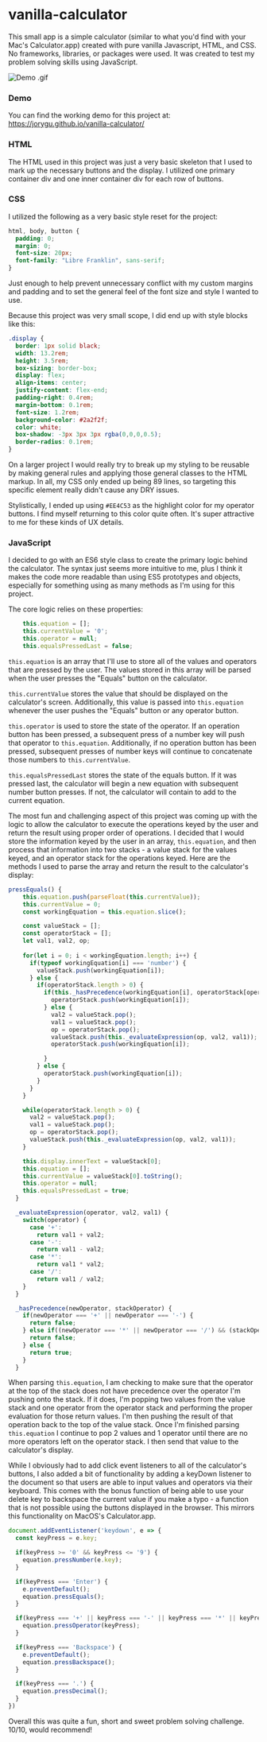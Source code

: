 # vanilla-calculator
This small app is a simple calculator (similar to what you'd find with your Mac's Calculator.app) created with pure vanilla Javascript, HTML, and CSS. No frameworks, libraries, or packages were used. It was created to test my problem solving skills using JavaScript.

![Demo .gif](calc.gif)

### Demo

You can find the working demo for this project at: https://jorygu.github.io/vanilla-calculator/

### HTML

The HTML used in this project was just a very basic skeleton that I used to mark up the necessary buttons and the display.
I utilized one primary container div and one inner container div for each row of buttons.

### CSS

I utilized the following as a very basic style reset for the project:

```CSS
html, body, button {
  padding: 0;
  margin: 0;
  font-size: 20px;
  font-family: "Libre Franklin", sans-serif;
}
```

Just enough to help prevent unnecessary conflict with my custom margins and padding and to set the general feel of the font size and style I wanted to use.

Because this project was very small scope, I did end up with style blocks like this:

```CSS
.display {
  border: 1px solid black;
  width: 13.2rem;
  height: 3.5rem;
  box-sizing: border-box;
  display: flex;
  align-items: center;
  justify-content: flex-end;
  padding-right: 0.4rem;
  margin-bottom: 0.1rem;
  font-size: 1.2rem;
  background-color: #2a2f2f;
  color: white;
  box-shadow: -3px 3px 3px rgba(0,0,0,0.5);
  border-radius: 0.1rem;
}
```

On a larger project I would really try to break up my styling to be reusable by making general rules and applying those general classes to the HTML markup. In all, my CSS only ended up being 89 lines, so targeting this specific element really didn't cause any DRY issues.

Stylistically, I ended up using `#EE4C53` as the highlight color for my operator buttons. I find myself returning to this color quite often. It's super attractive to me for these kinds of UX details.

### JavaScript

I decided to go with an ES6 style class to create the primary logic behind the calculator. The syntax just seems more intuitive to me, plus I think it makes the code more readable than using ES5 prototypes and objects, especially for something using as many methods as I'm using for this project.

The core logic relies on these properties:

```JavaScript
    this.equation = [];
    this.currentValue = '0';
    this.operator = null;
    this.equalsPressedLast = false;
```

`this.equation` is an array that I'll use to store all of the values and operators that are pressed by the user. The values stored in this array will be parsed when the user presses the "Equals" button on the calculator.

`this.currentValue` stores the value that should be displayed on the calculator's screen. Additionally, this value is passed into `this.equation` whenever the user pushes the "Equals" button or any operator button.

`this.operator` is used to store the state of the operator. If an operation button has been pressed, a subsequent press of a number key will push that operator to `this.equation`. Additionally, if no operation button has been pressed, subsequent presses of number keys will continue to concatenate those numbers to `this.currentValue`.

`this.equalsPressedLast` stores the state of the equals button. If it was pressed last, the calculator will begin a new equation with subsequent number button presses. If not, the calculator will contain to add to the current equation.

The most fun and challenging aspect of this project was coming up with the logic to allow the calculator to execute the operations keyed by the user and return the result using proper order of operations. I decided that I would store the information keyed by the user in an array, `this.equation`, and then process that information into two stacks - a value stack for the values keyed, and an operator stack for the operations keyed. Here are the methods I used to parse the array and return the result to the calculator's display:

```JavaScript
pressEquals() {
    this.equation.push(parseFloat(this.currentValue));
    this.currentValue = 0;
    const workingEquation = this.equation.slice();

    const valueStack = [];
    const operatorStack = [];
    let val1, val2, op;
    
    for(let i = 0; i < workingEquation.length; i++) {
      if(typeof workingEquation[i] === 'number') {
        valueStack.push(workingEquation[i]);
      } else {
        if(operatorStack.length > 0) {
          if(this._hasPrecedence(workingEquation[i], operatorStack[operatorStack.length - 1])) {
            operatorStack.push(workingEquation[i]);
          } else {
            val2 = valueStack.pop();
            val1 = valueStack.pop();
            op = operatorStack.pop();
            valueStack.push(this._evaluateExpression(op, val2, val1));
            operatorStack.push(workingEquation[i]);

          }
        } else {
          operatorStack.push(workingEquation[i]);
        }
      }
    }

    while(operatorStack.length > 0) {
      val2 = valueStack.pop();
      val1 = valueStack.pop();
      op = operatorStack.pop();
      valueStack.push(this._evaluateExpression(op, val2, val1));
    }

    this.display.innerText = valueStack[0];
    this.equation = [];
    this.currentValue = valueStack[0].toString();
    this.operator = null;
    this.equalsPressedLast = true;
  }

  _evaluateExpression(operator, val2, val1) {
    switch(operator) {
      case '+':
        return val1 + val2;
      case '-':
        return val1 - val2;
      case '*':
        return val1 * val2;
      case '/':
        return val1 / val2;
    }
  }

  _hasPrecedence(newOperator, stackOperator) {
    if(newOperator === '+' || newOperator === '-') {
      return false;
    } else if((newOperator === '*' || newOperator === '/') && (stackOperator === '*' || stackOperator === '/')) {
      return false;
    } else {
      return true;
    }
  }
```

When parsing `this.equation`, I am checking to make sure that the operator at the top of the stack does not have precedence over the operator I'm pushing onto the stack. If it does, I'm popping two values from the value stack and one operator from the operator stack and performing the proper evaluation for those return values. I'm then pushing the result of that operation back to the top of the value stack. Once I'm finished parsing `this.equation` I continue to pop 2 values and 1 operator until there are no more operators left on the operator stack. I then send that value to the calculator's display.

While I obviously had to add click event listeners to all of the calculator's buttons, I also added a bit of functionality by adding a keyDown listener to the document so that users are able to input values and operators via their keyboard. This comes with the bonus function of being able to use your delete key to backspace the current value if you make a typo - a function that is not possible using the buttons displayed in the browser. This mirrors this functionality on MacOS's Calculator.app.

```JavaScript
document.addEventListener('keydown', e => {
  const keyPress = e.key;

  if(keyPress >= '0' && keyPress <= '9') {
    equation.pressNumber(e.key);
  }

  if(keyPress === 'Enter') {
    e.preventDefault();
    equation.pressEquals();
  }

  if(keyPress === '+' || keyPress === '-' || keyPress === '*' || keyPress === '/') {
    equation.pressOperator(keyPress);
  }

  if(keyPress === 'Backspace') {
    e.preventDefault();
    equation.pressBackspace();
  }

  if(keyPress === '.') {
    equation.pressDecimal();
  }
})
```

Overall this was quite a fun, short and sweet problem solving challenge. 10/10, would recommend!

